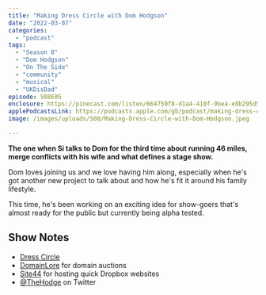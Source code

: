```yaml
---
title: "Making Dress Circle with Dom Hodgson"
date: "2022-03-07"
categories: 
  - "podcast"
tags: 
  - "Season 8"
  - "Dom Hodgson"
  - "On The Side"
  - "community"
  - "musical"
  - "UKDisDad"
episode: S08E05
enclosure: https://pinecast.com/listen/664759f8-d1a4-410f-9bea-e8b295d52cd2.mp3
applePodcastsLink: https://podcasts.apple.com/gb/podcast/making-dress-circle-with-dom-hodgson/id1490247567?i=1000587027992
image: /images/uploads/S08/Making-Dress-Circle-with-Dom-Hodgson.jpeg

---
```


**The one when Si talks to Dom for the third time about running 46 miles, merge conflicts with his wife and what defines a stage show.**

Dom loves joining us and we love having him along, especially when he's got another new project to talk about and how he's fit it around his family lifestyle.

This time, he's been working on an exciting idea for show-goers that's almost ready for the public but currently being alpha tested.

## Show Notes

- [Dress Circle](https://www.dresscircle.co.uk/)
- [DomainLore](https://domainlore.uk) for domain auctions
- [Site44](https://www.site44.com) for hosting quick Dropbox websites
- [@TheHodge](https://twitter.com/TheHodge) on Twitter

